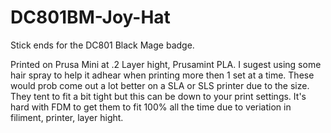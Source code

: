 # DC801BM-Joy-Hat
Stick ends for the DC801 Black Mage badge.

Printed on Prusa Mini at .2 Layer hight, Prusamint PLA. I sugest using some hair spray to help it adhear when printing more then 1 set at a time. These would prob come out a lot better on a SLA or SLS printer due to the size. They tent to fit a bit tight but this can be down to your print settings. It's hard with FDM to get them to fit 100% all the time due to veriation in filiment, printer, layer hight.

